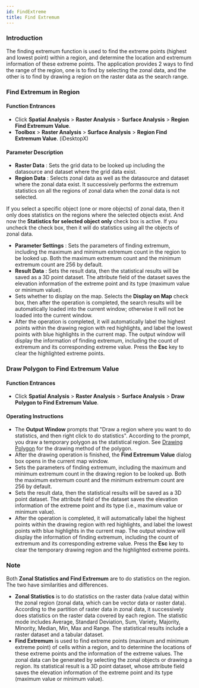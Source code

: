 ```yaml
---
id: FindExtreme
title: Find Extremum
---
```

### Introduction

The finding extremum function is used to find the extreme points (highest and lowest point) within a region, and determine the location and extremum information of these extreme points. The application provides 2 ways to find the range of the region, one is to find by selecting the zonal data, and the other is to find by drawing a region on the raster data as the search range.

### Find Extremum in Region

#### Function Entrances

  * Click **Spatial Analysis** > **Raster Analysis** > **Surface Analysis** > **Region Find Extremum Value**.
  * **Toolbox** > **Raster Analysis** > **Surface Analysis** > **Region Find Extremum Value**. (iDesktopX) 

#### Parameter Description

  * **Raster Data** : Sets the grid data to be looked up including the datasource and dataset where the grid data exist.
  * **Region Data** : Selects zonal data as well as the datasource and dataset where the zonal data exist. It successively performs the extremum statistics on all the regions of zonal data when the zonal data is not selected. 

If you select a specific object (one or more objects) of zonal data, then it only does statistics on the regions where the selected objects exist. And now the **Statistics for selected object only** check box is active. If you uncheck the check box, then it will do statistics using all the objects of zonal data.

  * **Parameter Settings** : Sets the parameters of finding extremum, including the maximum and minimum extremum count in the region to be looked up. Both the maximum extremum count and the minimum extremum count are 256 by default. 
  * **Result Data** : Sets the result data, then the statistical results will be saved as a 3D point dataset. The attribute field of the dataset saves the elevation information of the extreme point and its type (maximum value or minimum value).
  * Sets whether to display on the map. Selects the **Display on Map** check box, then after the operation is completed, the search results will be automatically loaded into the current window; otherwise it will not be loaded into the current window. 
  * After the operation is completed, it will automatically label the highest points within the drawing region with red highlights, and label the lowest points with blue highlights in the current map. The output window will display the information of finding extremum, including the count of extremum and its corresponding extreme value. Press the **Esc** key to clear the highlighted extreme points.

### Draw Polygon to Find Extremum Value

#### Function Entrances

  * Click **Spatial Analysis** > **Raster Analysis** > **Surface Analysis** > **Draw Polygon to Find Extremum Value**.

#### Operating Instructions

  * The **Output Window** prompts that "Draw a region where you want to do statistics, and then right click to do statistics". According to the prompt, you draw a temporary polygon as the statistical region. See [Drawing Polygon](../../../DataProcessing/Objects/CreateObjects/DrawPolygon) for the drawing method of the polygon. 
  * After the drawing operation is finished, the **Find Extremum Value** dialog box opens in the current map window. 
  * Sets the parameters of finding extremum, including the maximum and minimum extremum count in the drawing region to be looked up. Both the maximum extremum count and the minimum extremum count are 256 by default.
  * Sets the result data, then the statistical results will be saved as a 3D point dataset. The attribute field of the dataset saves the elevation information of the extreme point and its type (i.e., maximum value or minimum value).
  * After the operation is completed, it will automatically label the highest points within the drawing region with red highlights, and label the lowest points with blue highlights in the current map. The output window will display the information of finding extremum, including the count of extremum and its corresponding extreme value. Press the **Esc** key to clear the temporary drawing region and the highlighted extreme points.

### Note

Both **Zonal Statistics and Find Extremum** are to do statistics on the region. The two have similarities and differences.

  * **Zonal Statistics** is to do statistics on the raster data (value data) within the zonal region (zonal data, which can be vector data or raster data). According to the partition of raster data in zonal data, it successively does statistics on the raster data covered by each region. The statistic mode includes Average, Standard Deviation, Sum, Variety, Majority, Minority, Median, Min, Max and Range. The statistical results include a raster dataset and a tabular dataset.
  * **Find Extremum** is used to find extreme points (maximum and minimum extreme point) of cells within a region, and to determine the locations of these extreme points and the information of the extreme values. The zonal data can be generated by selecting the zonal objects or drawing a region. Its statistical result is a 3D point dataset, whose attribute field saves the elevation information of the extreme point and its type (maximum value or minimum value).
